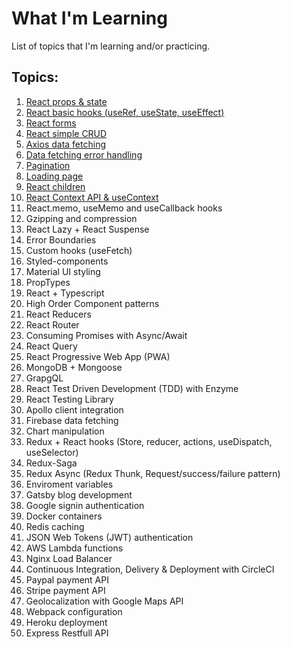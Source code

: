 # What I'm Learning

List of topics that I'm learning and/or practicing.

## Topics:

1) [React props & state](https://github.com/JoakimTeixeira/tweet-component)
2) [React basic hooks (useRef, useState, useEffect)](https://github.com/JoakimTeixeira/contact-app)
3) [React forms](https://github.com/JoakimTeixeira/contact-app)
4) [React simple CRUD](https://github.com/JoakimTeixeira/contact-app)
5) [Axios data fetching](https://github.com/JoakimTeixeira/image-search)
6) [Data fetching error handling](https://github.com/JoakimTeixeira/image-search)
7) [Pagination](https://github.com/JoakimTeixeira/image-search)
8) [Loading page](https://github.com/JoakimTeixeira/image-search)
9) [React children](https://github.com/JoakimTeixeira/expense-tracker)
10) [React Context API & useContext](https://github.com/JoakimTeixeira/expense-tracker)
11) React.memo, useMemo and useCallback hooks
12) Gzipping and compression
13) React Lazy + React Suspense
14) Error Boundaries
15) Custom hooks (useFetch)
16) Styled-components
17) Material UI styling
18) PropTypes
19) React + Typescript
20) High Order Component patterns
21) React Reducers
22) React Router
23) Consuming Promises with Async/Await
24) React Query
25) React Progressive Web App (PWA)
26) MongoDB + Mongoose
27) GrapgQL 
28) React Test Driven Development (TDD) with Enzyme
29) React Testing Library
30) Apollo client integration
31) Firebase data fetching
32) Chart manipulation
33) Redux + React hooks (Store, reducer, actions, useDispatch, useSelector)
34) Redux-Saga
35) Redux Async (Redux Thunk, Request/success/failure pattern)
36) Enviroment variables  
37) Gatsby blog development
38) Google signin authentication
39) Docker containers
40) Redis caching
41) JSON Web Tokens (JWT) authentication
42) AWS Lambda functions
43) Nginx Load Balancer
44) Continuous Integration, Delivery & Deployment with CircleCI
45) Paypal payment API
46) Stripe payment API
47) Geolocalization with Google Maps API
48) Webpack configuration
49) Heroku deployment
50) Express Restfull API 

